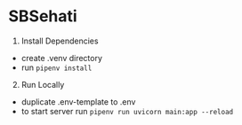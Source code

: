 # SBSehati

1. Install Dependencies
- create .venv directory
- run `pipenv install`

2. Run Locally
- duplicate .env-template to .env
- to start server run `pipenv run uvicorn main:app --reload`
